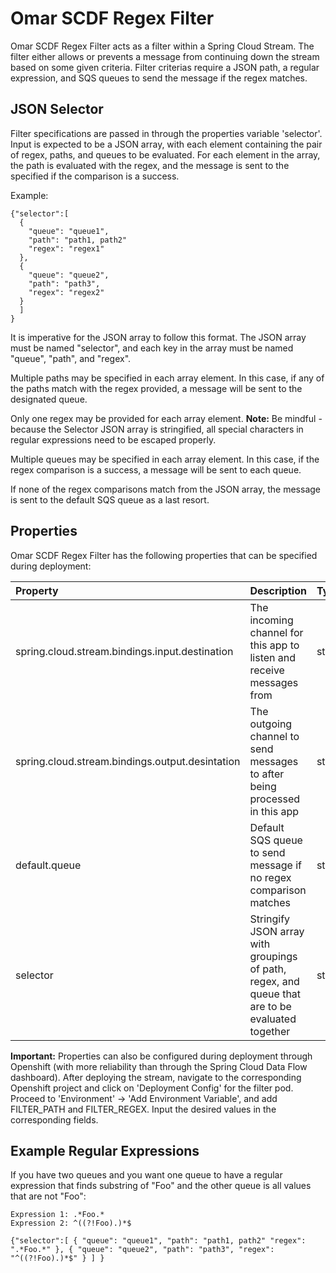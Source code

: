 # Omar SCDF Regex Filter
Omar SCDF Regex Filter acts as a filter within a Spring Cloud Stream. The filter either allows or prevents a message from continuing down the stream based on some given criteria. Filter criterias require a JSON path, a regular expression, and SQS queues to send the message if the regex matches. 

## JSON Selector
Filter specifications are passed in through the properties variable 'selector'. Input is expected to be a JSON array, with each element containing the pair of regex, paths, and queues to be evaluated. For each element in the array, the path is evaluated with the regex, and the message is sent to the specified if the comparison is a success.

Example:
```
{"selector":[
  {
    "queue": "queue1",
    "path": "path1, path2"
    "regex": "regex1"
  },
  {
    "queue": "queue2",
    "path": "path3",
    "regex": "regex2"
  }
  ]
}
```
It is imperative for the JSON array to follow this format. The JSON array must be named "selector", and each key in the array must be named "queue", "path", and "regex".

Multiple paths may be specified in each array element. In this case, if any of the paths match with the regex provided, a message will be sent to the designated queue.

Only one regex may be provided for each array element. **Note:** Be mindful - because the Selector JSON array is stringified, all special characters in regular expressions need to be escaped properly.

Multiple queues may be specified in each array element. In this case, if the regex comparison is a success, a message will be sent to each queue. 

If none of the regex comparisons match from the JSON array, the message is sent to the default SQS queue as a last resort.

## Properties
Omar SCDF Regex Filter has the following properties that can be specified during deployment:

| Property                          | Description                       | Type      | Example                              |
|:----------------------------------|:----------------------------------|:----------|:--------------------------------------
|spring.cloud.stream.bindings.input.destination|The incoming channel for this app to listen and receive messages from |string|sqs-message|
|spring.cloud.stream.bindings.output.desintation|The outgoing channel to send messages to after being processed in this app |string|files-extracted|
|default.queue|Default SQS queue to send message if no regex comparison matches|string|default-queue|
|selector|Stringify JSON array with groupings of path, regex, and queue that are to be evaluated together|string|{"selector":[{"queue": "queueA", "path": "Message.uRL", "regex": ".*"}]}|

**Important:** Properties can also be configured during deployment through Openshift (with more reliability than through the Spring Cloud Data Flow dashboard). After deploying the stream, navigate to the corresponding Openshift project and click on 'Deployment Config' for the filter pod. Proceed to 'Environment' -> 'Add Environment Variable', and add FILTER_PATH and FILTER_REGEX. Input the desired values in the corresponding fields. 

## Example Regular Expressions

If you have two queues and you want one queue to have a regular expression that finds substring of "Foo" and the other queue is all values that are not "Foo":

```
Expression 1: .*Foo.*
Expression 2: ^((?!Foo).)*$

{"selector":[ { "queue": "queue1", "path": "path1, path2" "regex": ".*Foo.*" }, { "queue": "queue2", "path": "path3", "regex": "^((?!Foo).)*$" } ] }
```
